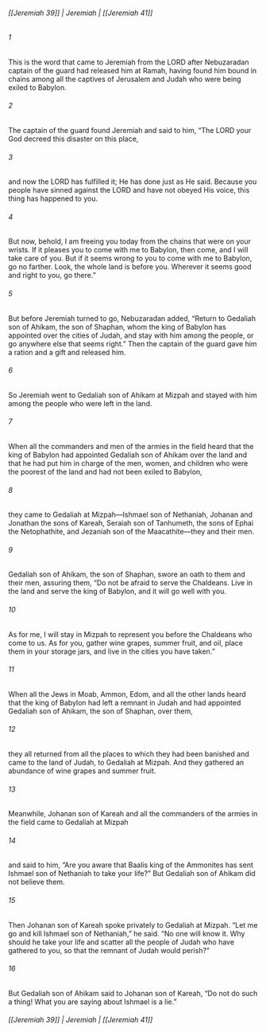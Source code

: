 ###### [[Jeremiah 39]] | Jeremiah | [[Jeremiah 41]]

###### 1
This is the word that came to Jeremiah from the LORD after Nebuzaradan captain of the guard had released him at Ramah, having found him bound in chains among all the captives of Jerusalem and Judah who were being exiled to Babylon.
###### 2
The captain of the guard found Jeremiah and said to him, “The LORD your God decreed this disaster on this place,
###### 3
and now the LORD has fulfilled it; He has done just as He said. Because you people have sinned against the LORD and have not obeyed His voice, this thing has happened to you.
###### 4
But now, behold, I am freeing you today from the chains that were on your wrists. If it pleases you to come with me to Babylon, then come, and I will take care of you. But if it seems wrong to you to come with me to Babylon, go no farther. Look, the whole land is before you. Wherever it seems good and right to you, go there.”
###### 5
But before Jeremiah turned to go, Nebuzaradan added, “Return to Gedaliah son of Ahikam, the son of Shaphan, whom the king of Babylon has appointed over the cities of Judah, and stay with him among the people, or go anywhere else that seems right.” Then the captain of the guard gave him a ration and a gift and released him.
###### 6
So Jeremiah went to Gedaliah son of Ahikam at Mizpah and stayed with him among the people who were left in the land.
###### 7
When all the commanders and men of the armies in the field heard that the king of Babylon had appointed Gedaliah son of Ahikam over the land and that he had put him in charge of the men, women, and children who were the poorest of the land and had not been exiled to Babylon,
###### 8
they came to Gedaliah at Mizpah—Ishmael son of Nethaniah, Johanan and Jonathan the sons of Kareah, Seraiah son of Tanhumeth, the sons of Ephai the Netophathite, and Jezaniah son of the Maacathite—they and their men.
###### 9
Gedaliah son of Ahikam, the son of Shaphan, swore an oath to them and their men, assuring them, “Do not be afraid to serve the Chaldeans. Live in the land and serve the king of Babylon, and it will go well with you.
###### 10
As for me, I will stay in Mizpah to represent you before the Chaldeans who come to us. As for you, gather wine grapes, summer fruit, and oil, place them in your storage jars, and live in the cities you have taken.”
###### 11
When all the Jews in Moab, Ammon, Edom, and all the other lands heard that the king of Babylon had left a remnant in Judah and had appointed Gedaliah son of Ahikam, the son of Shaphan, over them,
###### 12
they all returned from all the places to which they had been banished and came to the land of Judah, to Gedaliah at Mizpah. And they gathered an abundance of wine grapes and summer fruit.
###### 13
Meanwhile, Johanan son of Kareah and all the commanders of the armies in the field came to Gedaliah at Mizpah
###### 14
and said to him, “Are you aware that Baalis king of the Ammonites has sent Ishmael son of Nethaniah to take your life?” But Gedaliah son of Ahikam did not believe them.
###### 15
Then Johanan son of Kareah spoke privately to Gedaliah at Mizpah. “Let me go and kill Ishmael son of Nethaniah,” he said. “No one will know it. Why should he take your life and scatter all the people of Judah who have gathered to you, so that the remnant of Judah would perish?”
###### 16
But Gedaliah son of Ahikam said to Johanan son of Kareah, “Do not do such a thing! What you are saying about Ishmael is a lie.”

###### [[Jeremiah 39]] | Jeremiah | [[Jeremiah 41]]
